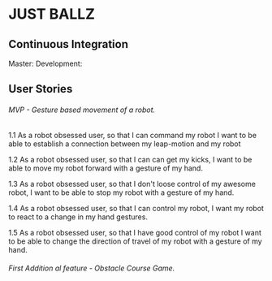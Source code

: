 JUST BALLZ
============

Continuous Integration
--------------------------
Master:
Development:

User Stories
----------------

###### MVP - Gesture based movement of a robot.

1.1 As a robot obsessed user,
    so that I can command my robot
    I want to be able to establish a connection between my leap-motion and my robot

1.2 As a robot obsessed user,
    so that I can can get my kicks,
    I want to be able to move my robot forward with a gesture of my hand.

1.3 As a robot obsessed user,
    so that I don't loose control of my awesome robot,
    I want to be able to stop my robot with a gesture of my hand.

1.4 As a robot obsessed user,
    so that I can control my robot,
    I want my robot to react to a change in my hand gestures.

1.5 As a robot obsessed user,
    so that I have good control of my robot
    I want to be able to change the direction of travel of my robot with a gesture of my hand.

###### First Addition al feature - Obstacle Course Game.
